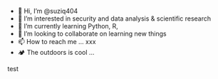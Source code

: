 - 👋 Hi, I’m @suziq404
- 👀 I’m interested in security and data analysis & scientific research
- 🌱 I’m currently learning Python, R, 
- 💞️ I’m looking to collaborate on learning new things
- 📫 How to reach me ... xxx
- 🏕 The outdoors is cool ...

<!---
suziq404/suziq404 is a ✨ special ✨ repository because its `README.md` (this file) appears on your GitHub profile.
You can click the Preview link to take a look at your changes.
--->
test
